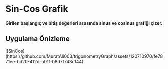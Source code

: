 <h1>Sin-Cos Grafik</h1>
<h4>
Girilen başlangıç ve bitiş değerleri arasında sinus ve cosinus grafiği çizer.
</h4>
<h2>Uygulama Önizleme</h2>
![SinCos](https://github.com/MuratAli003/trigonometryGraph/assets/120710970/fe7871ee-bd20-412d-a01f-b8d7f743c144)


